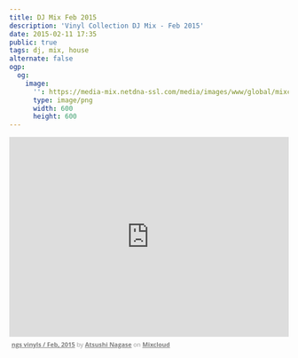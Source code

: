 ```yaml
---
title: DJ Mix Feb 2015
description: 'Vinyl Collection DJ Mix - Feb 2015'
date: 2015-02-11 17:35
public: true
tags: dj, mix, house
alternate: false
ogp:
  og:
    image:
      '': https://media-mix.netdna-ssl.com/media/images/www/global/mixcloud-og.png
      type: image/png
      width: 600
      height: 600
---
```


<iframe width="100%" height="360" src="https://www.mixcloud.com/widget/iframe/?feed=https%3A%2F%2Fwww.mixcloud.com%2Fatsnngs%2Fngs-vinyls-2015-02-11%2F&amp;embed_uuid=b9004677-6a2e-4039-85d8-5d9219d84808&amp;replace=0&amp;hide_cover=1&amp;embed_type=widget_standard" frameborder="0"></iframe><div style="clear: both; height: 3px; width: auto;"></div><p style="display: block; font-size: 11px; font-family: 'Open Sans', Helvetica, Arial, sans-serif; margin: 0px; padding: 3px 4px; color: rgb(153, 153, 153); width: auto;"><a href="https://www.mixcloud.com/atsnngs/ngs-vinyls-2015-02-11/?utm_source=widget&amp;amp;utm_medium=web&amp;amp;utm_campaign=base_links&amp;amp;utm_term=resource_link" target="_blank" style="color:#808080; font-weight:bold;">ngs vinyls / Feb, 2015</a><span> by </span><a href="https://www.mixcloud.com/atsnngs/?utm_source=widget&amp;amp;utm_medium=web&amp;amp;utm_campaign=base_links&amp;amp;utm_term=profile_link" target="_blank" style="color:#808080; font-weight:bold;">Atsushi Nagase</a><span> on </span><a href="http://www.mixcloud.com/?utm_source=widget&amp;utm_medium=web&amp;utm_campaign=base_links&amp;utm_term=homepage_link" target="_blank" style="color:#808080; font-weight:bold;"> Mixcloud</a></p><div style="clear: both; height: 3px; width: auto;"></div>
